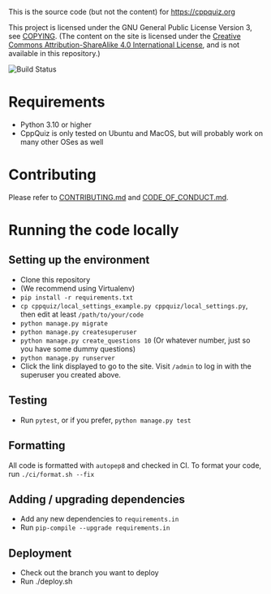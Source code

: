 This is the source code (but not the content) for https://cppquiz.org

This project is licensed under the GNU General Public License Version 3, see [COPYING](COPYING).
(The content on the site is licensed under
the [Creative Commons Attribution-ShareAlike 4.0 International License](http://creativecommons.org/licenses/by-sa/4.0/),
and is not available in this repository.)

![Build Status](https://github.com/knatten/cppquiz/actions/workflows/ci.yml/badge.svg)

# Requirements
- Python 3.10 or higher
- CppQuiz is only tested on Ubuntu and MacOS, but will probably work on many other OSes as well

# Contributing

Please refer to [CONTRIBUTING.md](CONTRIBUTING.md) and [CODE_OF_CONDUCT.md](CODE_OF_CONDUCT.md).

# Running the code locally

## Setting up the environment
- Clone this repository
- (We recommend using Virtualenv)
- `pip install -r requirements.txt`
- `cp cppquiz/local_settings_example.py cppquiz/local_settings.py`, then edit at least `/path/to/your/code`
- `python manage.py migrate`
- `python manage.py createsuperuser`
- `python manage.py create_questions 10` (Or whatever number, just so you have some dummy questions)
- `python manage.py runserver`
- Click the link displayed to go to the site. Visit `/admin` to log in with the superuser you created above.

## Testing

- Run `pytest`, or if you prefer, `python manage.py test`

## Formatting
All code is formatted with `autopep8` and checked in CI. To format your code, run `./ci/format.sh --fix`

## Adding / upgrading dependencies
- Add any new dependencies to `requirements.in`
- Run `pip-compile --upgrade requirements.in`

## Deployment
- Check out the branch you want to deploy
- Run ./deploy.sh
